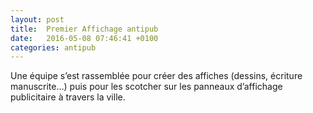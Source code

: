 ```yaml
---
layout: post
title:  Premier Affichage antipub
date:   2016-05-08 07:46:41 +0100
categories: antipub
---
```


Une équipe s’est rassemblée pour créer des affiches (dessins, écriture manuscrite…) puis pour les scotcher sur les panneaux d’affichage publicitaire à travers la ville.
